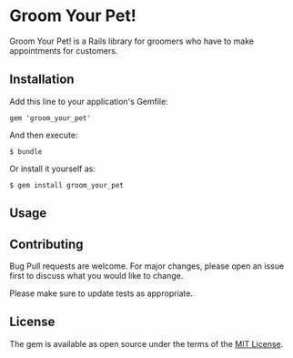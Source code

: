 # Groom Your Pet!

Groom Your Pet! is a Rails library for groomers who have to make appointments for customers.

## Installation

Add this line to your application's Gemfile:

```rails
gem 'groom_your_pet'
```

And then execute:

    $ bundle

Or install it yourself as:

    $ gem install groom_your_pet


## Usage


## Contributing

Bug Pull requests are welcome. For major changes, please open an issue first to discuss what you would like to change.

Please make sure to update tests as appropriate.

## License

The gem is available as open source under the terms of the [MIT License](https://opensource.org/licenses/MIT).
